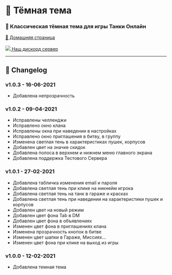 <h1>🚀 Тёмная тема</h1>

<h3>📢 Классическая тёмная тема для игры Танки Онлайн</h3>

[🔎 Домашняя страница](https://tankidarktheme.github.io/)<br><br>
[<img src="https://image.flaticon.com/icons/png/16/2111/2111370.png"> Наш дискорд сервер](https://discord.gg/yHR5EQkqvB)

<hr>

<h2>🧾 Changelog</h2>

### v1.0.3 - 16-06-2021

- Добавлена непрозрачность

### v1.0.2 - 09-04-2021

- Исправлены челленджи
- Исправлено окно клана
- Исправлены окна при наведении в настройках
- Исправлено окно приглашения в битву, в группу
- Изменена светлая тень в характеристиках пушек, корпусов 
- Добавлен цвет на значке скидок
- Добавлена полоса в верхнем и нижнем меню главного экрана
- Добавлена поддержка Тестового Сервера

### v1.0.1 - 27-02-2021

- Добавлена табличка изменения email и пароля
- Добавлена светлая тень при клике на никнейм игрока
- Добавлена светлая тень на танк в гараже и красках
- Добавлена светлая тень при наведении на характеристики пушек и корпусов
- Добавлен цвет на новый режим
- Добавлен цвет фона Tab в DM
- Добавлен цвет фона в объявлениях
- Изменен цвет фона в приглашениях клана
- Изменена прозрачность кнопок в битве
- Изменен цвет шапки в Гараже, Миссиях...
- Изменен цвет фона при клике на выход из игры

### v1.0.0 - 12-02-2021

- Добавлена темная тема

